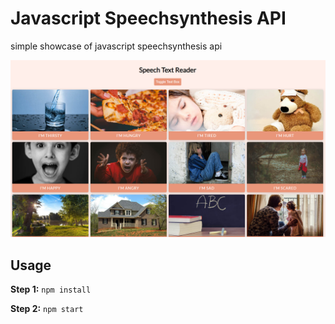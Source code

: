 # Javascript Speechsynthesis API
simple showcase of javascript speechsynthesis api

<img src="preview.png">

## Usage

**Step 1:** ``` npm install ```

**Step 2:** ``` npm start ```